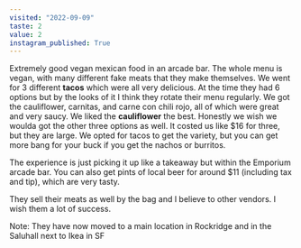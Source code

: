 ```yaml
---
visited: "2022-09-09"
taste: 2
value: 2
instagram_published: True
---
```


Extremely good vegan mexican food in an arcade bar. The whole menu is vegan, with many different fake meats that they make themselves. We went for 3 different **tacos** which were all very delicious. At the time they had 6 options but by the looks of it I think they rotate their menu regularly. We got the cauliflower, carnitas, and carne con chili rojo, all of which were great and very saucy. We liked the **cauliflower** the best. Honestly we wish we woulda got the other three options as well. It costed us like $16 for three, but they are large. We opted for tacos to get the variety, but you can get more bang for your buck if you get the nachos or burritos.

The experience is just picking it up like a takeaway but within the Emporium arcade bar. You can also get pints of local beer for around $11 (including tax and tip), which are very tasty. 

They sell their meats as well by the bag and I believe to other vendors. I wish them a lot of success.

Note: They have now moved to a main location in Rockridge and in the Saluhall next to Ikea in SF
